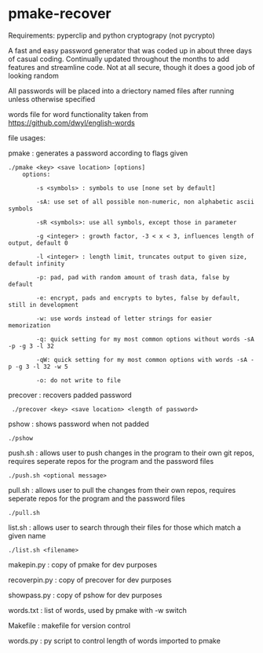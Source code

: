# pmake-recover

Requirements: pyperclip and python cryptograpy (not pycrypto)

A fast and easy password generator that was coded up in about three days of casual coding. Continually updated throughout the months to add features and streamline code. Not at all secure, though it does a good job of looking random

All passwords will be placed into a driectory named files after running unless otherwise specified

words file for word functionality taken from https://github.com/dwyl/english-words

file usages:

pmake : generates a password according to flags given

	./pmake <key> <save location> [options]
		options:
			
			-s <symbols> : symbols to use [none set by default] 
			
			-sA: use set of all possible non-numeric, non alphabetic ascii symbols 
			
			-sR <symbols>: use all symbols, except those in parameter
			
			-g <integer> : growth factor, -3 < x < 3, influences length of output, default 0

			-l <integer> : length limit, truncates output to given size, default infinity
			
			-p: pad, pad with random amount of trash data, false by default
			
			-e: encrypt, pads and encrypts to bytes, false by default, still in development
			
			-w: use words instead of letter strings for easier memorization
			
			-q: quick setting for my most common options without words -sA -p -g 3 -l 32 

			-qW: quick setting for my most common options with words -sA -p -g 3 -l 32 -w 5

			-o: do not write to file
			
precover : recovers padded password

	 ./precover <key> <save location> <length of password>

pshow : shows password when not padded

	./pshow

push.sh : allows user to push changes in the program to their own git repos, requires seperate repos for the program and the password files
	
	./push.sh <optional message>

pull.sh : allows user to pull the changes from their own repos, requires  seperate repos for the program and the password files
	
	./pull.sh 

list.sh : allows user to search through their files for those which match a given name

	./list.sh <filename>

makepin.py : copy of pmake for dev purposes

recoverpin.py : copy of precover for dev purposes

showpass.py : copy of pshow for dev purposes

words.txt : list of words, used by pmake with -w switch

Makefile : makefile for version control

words.py : py script to control length of words imported to pmake
